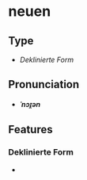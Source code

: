 # neuen
## Type
- _Deklinierte Form_
## Pronunciation
- **_ˈnɔɪ̯ən_**
## Features
### Deklinierte Form
- <!-- Kasus: Nominativ, Genitiv, Dativ, Akkusativ, …
-      Numerus: Singular, Dual, Plural, …
-      Wortart: Substantiv, …
- -->
- Genitiv Singular Maskulinum der starken Flexion des Adjektivs neu
- Akkusativ Singular Maskulinum der starken Flexion des Adjektivs neu
- Genitiv Singular Neutrum der starken Flexion des Adjektivs neu
- Dativ Plural der starken Flexion des Adjektivs neu
- Genitiv Singular Maskulinum der schwachen Flexion des Adjektivs neu
- Dativ Singular Maskulinum der schwachen Flexion des Adjektivs neu
- Akkusativ Singular Maskulinum der schwachen Flexion des Adjektivs neu
- Genitiv Singular Femininum der schwachen Flexion des Adjektivs neu
- Dativ Singular Femininum der schwachen Flexion des Adjektivs neu
- Genitiv Singular Neutrum der schwachen Flexion des Adjektivs neu
- Dativ Singular Neutrum der schwachen Flexion des Adjektivs neu
- Plural der schwachen Flexion des Adjektivs neu
- Genitiv Singular Maskulinum der gemischten Flexion des Adjektivs neu
- Dativ Singular Maskulinum der gemischten Flexion des Adjektivs neu
- Akkusativ Singular Maskulinum der gemischten Flexion des Adjektivs neu
- Genitiv Singular Femininum der gemischten Flexion des Adjektivs neu
- Dativ Singular Femininum der gemischten Flexion des Adjektivs neu
- Genitiv Singular Neutrum der gemischten Flexion des Adjektivs neu
- Dativ Singular Neutrum der gemischten Flexion des Adjektivs neu
- Plural der gemischten Flexion des Adjektivs neu
